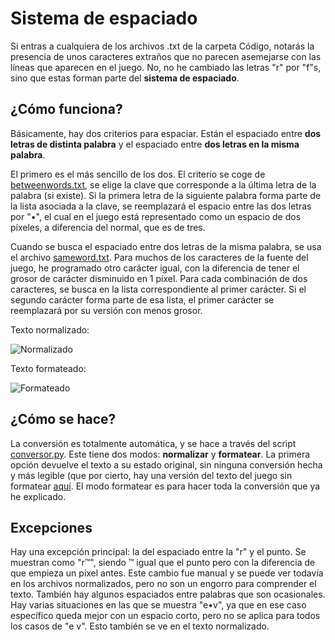# Sistema de espaciado
Si entras a cualquiera de los archivos .txt de la carpeta Código, notarás la presencia de unos caracteres extraños que no parecen asemejarse con las líneas que aparecen en el juego. No, no he cambiado las letras "r" por "f"s, sino que estas forman parte del **sistema de espaciado**.

## ¿Cómo funciona?
Básicamente, hay dos criterios para espaciar. Están el espaciado entre **dos letras de distinta palabra** y el espaciado entre **dos letras en la misma palabra**.

El primero es el más sencillo de los dos. El criterio se coge de [betweenwords.txt](/Código/textconvert/betweenwords.txt), se elige la clave que corresponde a la última letra de la palabra (si existe). Si la primera letra de la siguiente palabra forma parte de la lista asociada a la clave, se reemplazará el espacio entre las dos letras por "•", el cual en el juego está representado como un espacio de dos píxeles, a diferencia del normal, que es de tres.

Cuando se busca el espaciado entre dos letras de la misma palabra, se usa el archivo [sameword.txt](/Código/textconvert/sameword.txt). Para muchos de los caracteres de la fuente del juego, he programado otro carácter igual, con la diferencia de tener el grosor de carácter disminuido en 1 píxel. Para cada combinación de dos caracteres, se busca en la lista correspondiente al primer carácter. Si el segundo carácter forma parte de esa lista, el primer carácter se reemplazará por su versión con menos grosor.

Texto normalizado:

![Normalizado](https://github.com/user-attachments/assets/0ac8be82-29bc-4224-bf62-6d4a3b075d78)

Texto formateado:

![Formateado](https://github.com/user-attachments/assets/893cc89a-277e-429f-bfd3-fe4bb83ebc59)


## ¿Cómo se hace?
La conversión es totalmente automática, y se hace a través del script [conversor.py](/Código/textconvert/conversor.py). Este tiene dos modos: **normalizar** y **formatear**. La primera opción devuelve el texto a su estado original, sin ninguna conversión hecha y más legible (que por cierto, hay una versión del texto del juego sin formatear [aquí](/Código/texto%20sin%20formatear). El modo formatear es para hacer toda la conversión que ya he explicado.

## Excepciones
Hay una excepción principal: la del espaciado entre la "r" y el punto. Se muestran como "r™", siendo ™ igual que el punto pero con la diferencia de que empieza un píxel antes. Este cambio fue manual y se puede ver todavía en los archivos normalizados, pero no son un engorro para comprender el texto.
También hay algunos espaciados entre palabras que son ocasionales. Hay varias situaciones en las que se muestra "e•v", ya que en ese caso específico queda mejor con un espacio corto, pero no se aplica para todos los casos de "e v". Esto también se ve en el texto normalizado.
